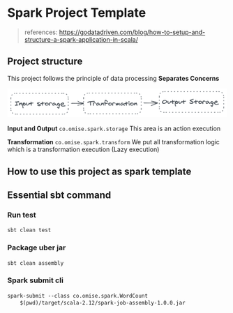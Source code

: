 # Spark Project Template
> references: https://godatadriven.com/blog/how-to-setup-and-structure-a-spark-application-in-scala/

## Project structure

This project follows the principle of data processing **Separates Concerns**

![Separates Concerns](./images/spark-sep-con.png)

**Input and Output** `co.omise.spark.storage` This area is an action execution

**Transformation** `co.omise.spark.transform` We put all transformation logic which is a transformation execution (Lazy execution)


## How to use this project as spark template


## Essential sbt command

### Run test

```shell
sbt clean test
```

### Package uber jar
```shell
sbt clean assembly
```

### Spark submit cli

```shell
spark-submit --class co.omise.spark.WordCount
    $(pwd)/target/scala-2.12/spark-job-assembly-1.0.0.jar
```
